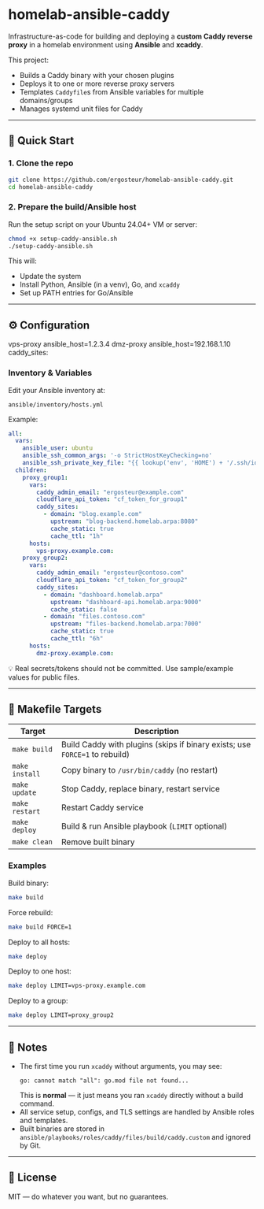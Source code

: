# homelab-ansible-caddy

Infrastructure-as-code for building and deploying a **custom Caddy reverse proxy** in a homelab environment using **Ansible** and **xcaddy**.

This project:

- Builds a Caddy binary with your chosen plugins
- Deploys it to one or more reverse proxy servers
- Templates `Caddyfile`s from Ansible variables for multiple domains/groups
- Manages systemd unit files for Caddy

---

## 🚀 Quick Start

### 1. Clone the repo

```bash
git clone https://github.com/ergosteur/homelab-ansible-caddy.git
cd homelab-ansible-caddy
```

### 2. Prepare the build/Ansible host

Run the setup script on your Ubuntu 24.04+ VM or server:

```bash
chmod +x setup-caddy-ansible.sh
./setup-caddy-ansible.sh
```

This will:

- Update the system
- Install Python, Ansible (in a venv), Go, and `xcaddy`
- Set up PATH entries for Go/Ansible

---

## ⚙️ Configuration

vps-proxy ansible_host=1.2.3.4
dmz-proxy ansible_host=192.168.1.10
caddy_sites:

### Inventory & Variables

Edit your Ansible inventory at:

```
ansible/inventory/hosts.yml
```

Example:

```yaml
all:
  vars:
    ansible_user: ubuntu
    ansible_ssh_common_args: '-o StrictHostKeyChecking=no'
    ansible_ssh_private_key_file: "{{ lookup('env', 'HOME') + '/.ssh/id_ed25519' }}"
  children:
    proxy_group1:
      vars:
        caddy_admin_email: "ergosteur@example.com"
        cloudflare_api_token: "cf_token_for_group1"
        caddy_sites:
          - domain: "blog.example.com"
            upstream: "blog-backend.homelab.arpa:8080"
            cache_static: true
            cache_ttl: "1h"
      hosts:
        vps-proxy.example.com:
    proxy_group2:
      vars:
        caddy_admin_email: "ergosteur@contoso.com"
        cloudflare_api_token: "cf_token_for_group2"
        caddy_sites:
          - domain: "dashboard.homelab.arpa"
            upstream: "dashboard-api.homelab.arpa:9000"
            cache_static: false
          - domain: "files.contoso.com"
            upstream: "files-backend.homelab.arpa:7000"
            cache_static: true
            cache_ttl: "6h"
      hosts:
        dmz-proxy.example.com:
```

💡 Real secrets/tokens should not be committed. Use sample/example values for public files.

---

## 🔨 Makefile Targets

| Target         | Description                                                                 |
| -------------- | --------------------------------------------------------------------------- |
| `make build`   | Build Caddy with plugins (skips if binary exists; use `FORCE=1` to rebuild) |
| `make install` | Copy binary to `/usr/bin/caddy` (no restart)                                |
| `make update`  | Stop Caddy, replace binary, restart service                                 |
| `make restart` | Restart Caddy service                                                       |
| `make deploy`  | Build & run Ansible playbook (`LIMIT` optional)                             |
| `make clean`   | Remove built binary                                                         |

### Examples

Build binary:

```bash
make build
```

Force rebuild:

```bash
make build FORCE=1
```

Deploy to all hosts:

```bash
make deploy
```


Deploy to one host:

```bash
make deploy LIMIT=vps-proxy.example.com
```

Deploy to a group:

```bash
make deploy LIMIT=proxy_group2
```

---

## 🧩 Notes

- The first time you run `xcaddy` without arguments, you may see:
  ```
  go: cannot match "all": go.mod file not found...
  ```
  This is **normal** — it just means you ran `xcaddy` directly without a build command.
- All service setup, configs, and TLS settings are handled by Ansible roles and templates.
- Built binaries are stored in `ansible/playbooks/roles/caddy/files/build/caddy.custom` and ignored by Git.

---

## 📜 License

MIT — do whatever you want, but no guarantees.

